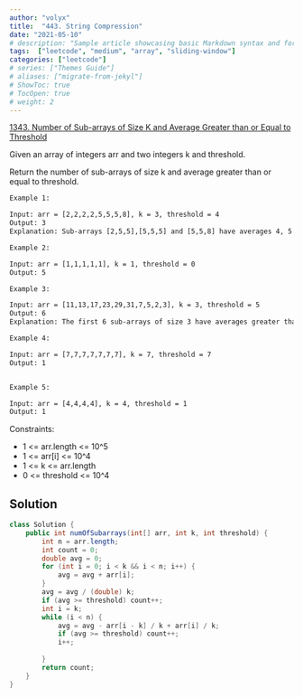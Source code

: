```yaml
---
author: "volyx"
title:  "443. String Compression"
date: "2021-05-10"
# description: "Sample article showcasing basic Markdown syntax and formatting for HTML elements."
tags:  ["leetcode", "medium", "array", "sliding-window"]
categories: ["leetcode"]
# series: ["Themes Guide"]
# aliases: ["migrate-from-jekyl"]
# ShowToc: true
# TocOpen: true
# weight: 2
---
```


[1343. Number of Sub-arrays of Size K and Average Greater than or Equal to Threshold](https://leetcode.com/problems/number-of-sub-arrays-of-size-k-and-average-greater-than-or-equal-to-threshold/)

Given an array of integers arr and two integers k and threshold.

Return the number of sub-arrays of size k and average greater than or equal to threshold.

```txt
Example 1:

Input: arr = [2,2,2,2,5,5,5,8], k = 3, threshold = 4
Output: 3
Explanation: Sub-arrays [2,5,5],[5,5,5] and [5,5,8] have averages 4, 5 and 6 respectively. All other sub-arrays of size 3 have averages less than 4 (the threshold).
```

```txt
Example 2:

Input: arr = [1,1,1,1,1], k = 1, threshold = 0
Output: 5
```

```txt
Example 3:

Input: arr = [11,13,17,23,29,31,7,5,2,3], k = 3, threshold = 5
Output: 6
Explanation: The first 6 sub-arrays of size 3 have averages greater than 5. Note that averages are not integers.
```

```txt
Example 4:

Input: arr = [7,7,7,7,7,7,7], k = 7, threshold = 7
Output: 1


Example 5:

Input: arr = [4,4,4,4], k = 4, threshold = 1
Output: 1
```

Constraints:

- 1 <= arr.length <= 10^5
- 1 <= arr[i] <= 10^4
- 1 <= k <= arr.length
- 0 <= threshold <= 10^4

## Solution

```java
class Solution {
    public int numOfSubarrays(int[] arr, int k, int threshold) {
        int n = arr.length;
        int count = 0;
        double avg = 0;
        for (int i = 0; i < k && i < n; i++) {
            avg = avg + arr[i];
        }
        avg = avg / (double) k;
        if (avg >= threshold) count++;
        int i = k;
        while (i < n) {
            avg = avg - arr[i - k] / k + arr[i] / k;
            if (avg >= threshold) count++;
            i++;
            
        }
        return count;
    }
}
```
